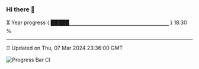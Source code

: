 ### Hi there 👋

⏳ Year progress { █████▁▁▁▁▁▁▁▁▁▁▁▁▁▁▁▁▁▁▁▁▁▁▁▁▁ } 18.30 %

---

⏰ Updated on Thu, 07 Mar 2024 23:36:00 GMT

![Progress Bar CI](https://github.com/IshwaranRudhara/GIT-ACTION/workflows/Progress%20Bar%20CI/badge.svg)
